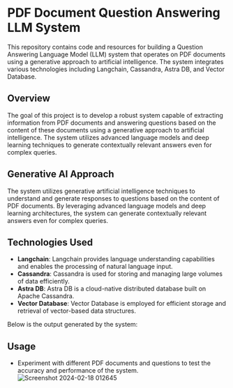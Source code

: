 

# PDF Document Question Answering LLM System

This repository contains code and resources for building a Question Answering Language Model (LLM) system that operates on PDF documents using a generative approach to artificial intelligence. The system integrates various technologies including Langchain, Cassandra, Astra DB, and Vector Database.

## Overview

The goal of this project is to develop a robust system capable of extracting information from PDF documents and answering questions based on the content of these documents using a generative approach to artificial intelligence. The system utilizes advanced language models and deep learning techniques to generate contextually relevant answers even for complex queries.

## Generative AI Approach

The system utilizes generative artificial intelligence techniques to understand and generate responses to questions based on the content of PDF documents. By leveraging advanced language models and deep learning architectures, the system can generate contextually relevant answers even for complex queries.

## Technologies Used

- **Langchain**: Langchain provides language understanding capabilities and enables the processing of natural language input.
- **Cassandra**: Cassandra is used for storing and managing large volumes of data efficiently.
- **Astra DB**: Astra DB is a cloud-native distributed database built on Apache Cassandra.
- **Vector Database**: Vector Database is employed for efficient storage and retrieval of vector-based data structures.

Below is the output generated by the system:




## Usage


- Experiment with different PDF documents and questions to test the accuracy and performance of the system.
![Screenshot 2024-02-18 012645](https://github.com/Akshay-krishna-R/PDF-Document-Question-Answering-LLM-System/assets/83361041/7a68f177-8236-49b8-8606-bee7814303b3)



